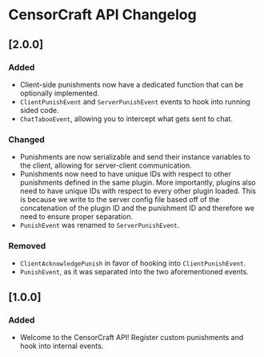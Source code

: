 # CensorCraft API Changelog

## [2.0.0]

### Added

- Client-side punishments now have a dedicated function that can be optionally implemented.
- `ClientPunishEvent` and `ServerPunishEvent` events to hook into running sided code.
- `ChatTabooEvent`, allowing you to intercept what gets sent to chat.

### Changed

- Punishments are now serializable and send their instance variables to the client, allowing for server-client
  communication.
- Punishments now need to have unique IDs with respect to other punishments defined in the same plugin. More
  importantly, plugins also need to have unique IDs with respect to every other plugin loaded. This is because we write
  to the server config file based off of the concatenation of the plugin ID and the punishment ID and therefore we need
  to ensure proper separation.
- `PunishEvent` was renamed to `ServerPunishEvent`.

### Removed

- `ClientAcknowledgePunish` in favor of hooking into `ClientPunishEvent`.
- `PunishEvent`, as it was separated into the two aforementioned events.

## [1.0.0]

### Added

- Welcome to the CensorCraft API! Register custom punishments and hook into internal events.
